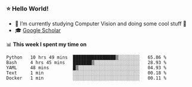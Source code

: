 ### ⭐️ Hello World!

<!--
**hologerry/hologerry** is a ✨ _special_ ✨ repository because its `README.md` (this file) appears on your GitHub profile.

Here are some ideas to get you started:

- 🔭 I’m currently working and studying on Computer Vision
- 🌱 I’m currently learning at Peking University
- 💬 Ask me about 
- 📫 How to reach me: E-mail
- 😄 Pronouns: he/his
- ⚡ Fun fact: Music is the Power
-->


- 🔭 I’m currently studying Computer Vision and doing some cool stuff 🤖
- 🎓 [Google Scholar](https://scholar.google.com/citations?user=3ykqW9wAAAAJ&hl=en)


📊 **This week I spent my time on**

<!--START_SECTION:waka-->
```text
Python   10 hrs 49 mins  ████████████████▒░░░░░░░░   65.86 % 
Bash     4 hrs 45 mins   ███████▒░░░░░░░░░░░░░░░░░   28.93 % 
YAML     48 mins         █▒░░░░░░░░░░░░░░░░░░░░░░░   04.93 % 
Text     1 min           ░░░░░░░░░░░░░░░░░░░░░░░░░   00.18 % 
Docker   1 min           ░░░░░░░░░░░░░░░░░░░░░░░░░   00.11 % 
```
<!--END_SECTION:waka-->

